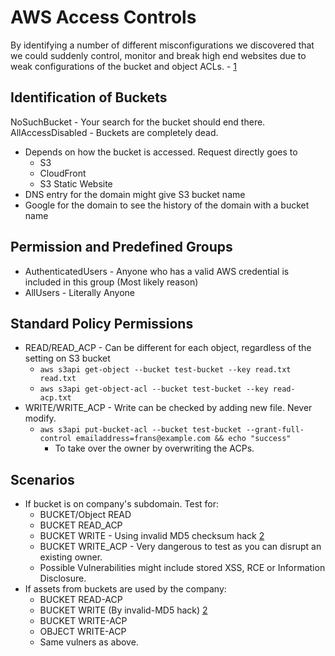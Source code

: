 # AWS Access Controls

By identifying a number of different misconfigurations we discovered that we could suddenly control, monitor and break high end websites due to weak configurations of the bucket and object ACLs. - [1](https://labs.detectify.com/2017/07/13/a-deep-dive-into-aws-s3-access-controls-taking-full-control-over-your-assets/?utm_source=blog&utm_campaign=s3_buckets)

## Identification of Buckets

NoSuchBucket - Your search for the bucket should end there.
AllAccessDisabled - Buckets are completely dead.

- Depends on how the bucket is accessed. Request directly goes to
	- S3
	- CloudFront
	- S3 Static Website
- DNS entry for the domain might give S3 bucket name
- Google for the domain to see the history of the domain with a bucket name

## Permission and Predefined Groups

- AuthenticatedUsers - Anyone who has a valid AWS credential is included in this group (Most likely reason)
- AllUsers - Literally Anyone

## Standard Policy Permissions

- READ/READ_ACP - Can be different for each object, regardless of the setting on S3 bucket
	- `aws s3api get-object --bucket test-bucket --key read.txt read.txt`
	- `aws s3api get-object-acl --bucket test-bucket --key read-acp.txt`
- WRITE/WRITE_ACP - Write can be checked by adding new file. Never modify.
	- `aws s3api put-bucket-acl --bucket test-bucket --grant-full-control emailaddress=frans@example.com && echo "success"`
		- To take over the owner by overwriting the ACPs.

## Scenarios

- If bucket is on company's subdomain. Test for:
	- BUCKET/Object READ
	- BUCKET READ_ACP
	- BUCKET WRITE - Using invalid MD5 checksum hack [2](https://gist.github.com/adi928/3aecc60ec6bc0cecb67c61dadb0da564)
	- BUCKET WRITE_ACP - Very dangerous to test as you can disrupt an existing owner.
	- Possible Vulnerabilities might include stored XSS, RCE or Information Disclosure.
- If assets from buckets are used by the company:
	- BUCKET READ-ACP
	- BUCKET WRITE (By invalid-MD5 hack) [2](https://gist.github.com/adi928/3aecc60ec6bc0cecb67c61dadb0da564)
	- BUCKET WRITE-ACP
	- OBJECT WRITE-ACP
	- Same vulners as above.

